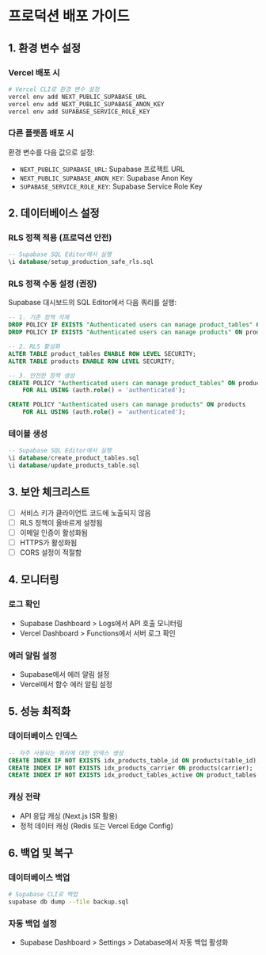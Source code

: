 # 프로덕션 배포 가이드

## 1. 환경 변수 설정

### Vercel 배포 시
```bash
# Vercel CLI로 환경 변수 설정
vercel env add NEXT_PUBLIC_SUPABASE_URL
vercel env add NEXT_PUBLIC_SUPABASE_ANON_KEY  
vercel env add SUPABASE_SERVICE_ROLE_KEY
```

### 다른 플랫폼 배포 시
환경 변수를 다음 값으로 설정:
- `NEXT_PUBLIC_SUPABASE_URL`: Supabase 프로젝트 URL
- `NEXT_PUBLIC_SUPABASE_ANON_KEY`: Supabase Anon Key
- `SUPABASE_SERVICE_ROLE_KEY`: Supabase Service Role Key

## 2. 데이터베이스 설정

### RLS 정책 적용 (프로덕션 안전)
```sql
-- Supabase SQL Editor에서 실행
\i database/setup_production_safe_rls.sql
```

### RLS 정책 수동 설정 (권장)
Supabase 대시보드의 SQL Editor에서 다음 쿼리를 실행:

```sql
-- 1. 기존 정책 삭제
DROP POLICY IF EXISTS "Authenticated users can manage product_tables" ON product_tables;
DROP POLICY IF EXISTS "Authenticated users can manage products" ON products;

-- 2. RLS 활성화
ALTER TABLE product_tables ENABLE ROW LEVEL SECURITY;
ALTER TABLE products ENABLE ROW LEVEL SECURITY;

-- 3. 안전한 정책 생성
CREATE POLICY "Authenticated users can manage product_tables" ON product_tables
    FOR ALL USING (auth.role() = 'authenticated');

CREATE POLICY "Authenticated users can manage products" ON products
    FOR ALL USING (auth.role() = 'authenticated');
```

### 테이블 생성
```sql
-- Supabase SQL Editor에서 실행
\i database/create_product_tables.sql
\i database/update_products_table.sql
```

## 3. 보안 체크리스트

- [ ] 서비스 키가 클라이언트 코드에 노출되지 않음
- [ ] RLS 정책이 올바르게 설정됨
- [ ] 이메일 인증이 활성화됨
- [ ] HTTPS가 활성화됨
- [ ] CORS 설정이 적절함

## 4. 모니터링

### 로그 확인
- Supabase Dashboard > Logs에서 API 호출 모니터링
- Vercel Dashboard > Functions에서 서버 로그 확인

### 에러 알림 설정
- Supabase에서 에러 알림 설정
- Vercel에서 함수 에러 알림 설정

## 5. 성능 최적화

### 데이터베이스 인덱스
```sql
-- 자주 사용되는 쿼리에 대한 인덱스 생성
CREATE INDEX IF NOT EXISTS idx_products_table_id ON products(table_id);
CREATE INDEX IF NOT EXISTS idx_products_carrier ON products(carrier);
CREATE INDEX IF NOT EXISTS idx_product_tables_active ON product_tables(is_active);
```

### 캐싱 전략
- API 응답 캐싱 (Next.js ISR 활용)
- 정적 데이터 캐싱 (Redis 또는 Vercel Edge Config)

## 6. 백업 및 복구

### 데이터베이스 백업
```bash
# Supabase CLI로 백업
supabase db dump --file backup.sql
```

### 자동 백업 설정
- Supabase Dashboard > Settings > Database에서 자동 백업 활성화
